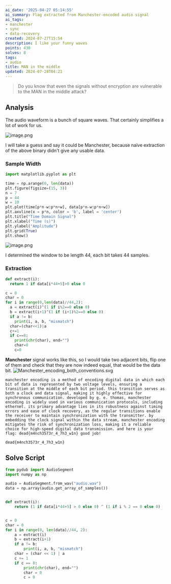```yaml
---
ai_date: '2025-04-27 05:14:55'
ai_summary: Flag extracted from Manchester-encoded audio signal
ai_tags:
- manchester
- sync
- data-recovery
created: 2024-07-27T15:54
description: I like your funny waves
points: 430
solves: 8
tags:
- audio
title: MAN in the middle
updated: 2024-07-28T04:21
---
```


> Do you know that even the signals without encryption are vulnerable to the MAN in the middle attack?

## Analysis
The audio waveform is a bunch of square waves.
That certainly simplifies a lot of work for us.

![image.png](https://res.cloudinary.com/kumonochisanaka/image/upload/v1722110184/2024/07/a599c7fc4b6e5505bef6e64fc9175e08.png)

I will take a guess and say it could be Manchester, because naïve extraction of the above binary didn't give any usable data.

### Sample Width

```python
import matplotlib.pyplot as plt

time = np.arange(0, len(data))
plt.figure(figsize=(15, 3))
n = 7
p = 44
w = 10
plt.plot(time[p*n-w:p*n+w], data[p*n-w:p*n+w])
plt.axvline(x = p*n, color = 'b', label = 'center')
plt.title("Time Domain Signal")
plt.xlabel("Time (s)")
plt.ylabel("Amplitude")
plt.grid(True)
plt.show()
```

![image.png](https://res.cloudinary.com/kumonochisanaka/image/upload/v1722110264/2024/07/774ae7c47955db5f11f7d4bc01303c20.png)

I determined the window to be length 44, each bit takes 44 samples.

### Extraction

```python
def extract(i):
  return 1 if data[i*44+5]>0 else 0

c = 0
char = 0
for i in range(0,len(data)//44,2):
  a = extract(i)^(1 if i%2==0 else 0)
  b = extract(i+1)^(1 if (i+1)%2==0 else 0)
  if a != b:
    print(i, a, b, "mismatch")
  char=(char<<1)|a
  c+=1
  if c==8:
    print(chr(char), end="")
    char=0
    c=0
```

**Manchester** signal works like this, so I would take two adjacent bits, flip one of them and check that they are now indeed equal, that would be the data bit.
![Manchester_encoding_both_conventions.svg](https://res.cloudinary.com/kumonochisanaka/image/upload/v1722111662/2024/07/f2454367aec82f0068f68f0365f774e5.svg)

```
manchester encoding is a method of encoding digital data in which each bit of data is represented by two voltage levels, ensuring a transition at the middle of each bit period. this transition serves as both a clock and data signal, making it highly effective for synchronous communication. developed by g. e. thomas, manchester encoding is widely used in various communication protocols, including ethernet. its primary advantage lies in its robustness against timing errors and ease of clock recovery, as the regular transitions enable the receiver to maintain synchronization with the transmitter. by embedding the clock signal within the data stream, manchester encoding mitigates the risk of synchronization loss, making it a reliable choice for high-speed digital data transmission. and here is your flag: dead{m4nch3573r_4_7h3_w1n} good job!
```

```flag
dead{m4nch3573r_4_7h3_w1n}
```

## Solve Script

```python
from pydub import AudioSegment
import numpy as np

audio = AudioSegment.from_wav("audio.wav")
data = np.array(audio.get_array_of_samples())


def extract(i):
    return (1 if data[i*44+5] > 0 else 0) ^ (1 if i % 2 == 0 else 0)


c = 0
char = 0
for i in range(0, len(data)//44, 2):
    a = extract(i)
    b = extract(i+1)
    if a != b:
        print(i, a, b, "mismatch")
    char = (char << 1) | a
    c += 1
    if c == 8:
        print(chr(char), end="")
        char = 0
        c = 0
```